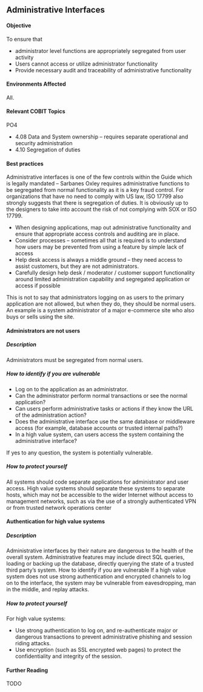## Administrative Interfaces
#### Objective
To ensure that 

*	administrator level functions are appropriately segregated from user activity
*	Users cannot access or utilize administrator functionality
*	Provide necessary audit and traceability of administrative functionality

#### Environments Affected
All. 

#### Relevant COBIT Topics
PO4

*	4.08 Data and System ownership – requires separate operational and security administration
*	4.10 Segregation of duties

#### Best practices
Administrative interfaces is one of the  few controls within the Guide which is legally mandated – Sarbanes Oxley requires administrative functions to be segregated from normal functionality as it is a key fraud control. For organizations that have no need to comply with US law, ISO 17799 also strongly suggests that there is segregation of duties. It is obviously up to the designers to take into account the risk of not complying with SOX or ISO 17799. 

*	When designing applications, map out administrative functionality and ensure that appropriate access controls and auditing are in place.
*	Consider processes – sometimes all that is required is to understand how users may be prevented from using a feature by simple lack of access
*	Help desk access is always a middle ground – they need access to assist customers, but they are not administrators. 
*	Carefully design help desk / moderator  / customer support functionality around limited administration capability and segregated application or access if possible

This is not to say that administrators logging on as users to the primary application are not allowed, but when they do, they should be normal users. An example is a system administrator of a major e-commerce site who also buys or sells using the site. 

#### Administrators are not users

##### Description
Administrators must be segregated from normal users.

##### How to identify if you are vulnerable
*	Log on to the application as an administrator. 
*	Can the administrator perform normal transactions or see the normal application?
*	Can users perform administrative tasks or actions if they know the URL of the administration action?
*	Does the administrative interface use the same database or middleware access (for example, database accounts or trusted internal paths?) 
*	In a high value system, can users access the system containing the administrative interface?

If yes to any question, the system is potentially vulnerable. 

##### How to protect yourself
All systems should code separate applications for administrator and user access. High value systems should separate these systems to separate hosts, which may not be accessible to the wider Internet without access to management networks, such as via the use of a strongly authenticated VPN or from trusted network operations center 

#### Authentication for high value systems

##### Description
Administrative interfaces by their nature are dangerous to the health of the overall system. Administrative features may include direct SQL queries, loading or backing up the database, directly querying the state of a trusted third party’s system.
How to identify if you are vulnerable
If a high value system does not use strong authentication and encrypted channels to log on to the interface, the system may be vulnerable from eavesdropping, man in the middle, and replay attacks. 

##### How to protect yourself
For high value systems:

*	Use strong authentication to log on, and re-authenticate major or dangerous transactions to prevent administrative phishing and session riding attacks. 
*	Use encryption (such as SSL encrypted web pages) to protect the confidentiality and integrity of the session. 

#### Further Reading
TODO

 

